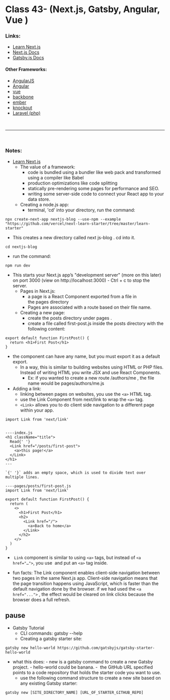 
# Class 43- (Next.js, Gatsby, Angular, Vue ) 


### **Links:**

- [Learn Next.js](https://nextjs.org/learn/basics/getting-started)
- [Next.js Docs](https://nextjs.org/docs)
- [Gatsby.js Docs](https://www.gatsbyjs.org/docs/)


#### Other Frameworks: 
- [AngularJS](https://angularjs.org/)
- [Angular](https://angular.io/)
- [vue](https://vuejs.org/)
- [backbone](http://backbonejs.org/)
- [ember](https://www.emberjs.com/)
- [knockout](https://knockoutjs.com/)
- [Laravel (php)](https://laravel.com/)


<br>

----

<br>

### **Notes:**

- [Learn Next.js](https://nextjs.org/learn/basics/getting-started)
	- The value of a framework: 
		- code is bundled using a bundler like web pack and transformed using a compiler like Babel
		- production optimizations like code splitting 
		- statically pre-rendering some pages for performance and SEO.
		- writing some server-side code to connect your React app to your data store. 
	- Creating a node.js app: 
		- terminal, 'cd' into your directory, run the command: 
```
npx create-next-app nextjs-blog --use-npm --example "https://github.com/vercel/next-learn-starter/tree/master/learn-starter"
```

- This creates a new directory called next js-blog . cd into it. 
```
cd nextjs-blog
```

- run the command: 
```
npm run dev
```

- This starts your Next.js app’s "development server" (more on this later) on port 3000 (view on http://localhost:3000) 
		- Ctrl + c to stop the server.
	- Pages in Next.js:
		- a page is a React Component exported from a file in the pages directory
		- Pages are associated with a route based on their file name.
	- Creating a new page: 
		- create the posts directory under pages . 
		- create a file called first-post.js inside the posts directory with the following content: 
```
export default function FirstPost() {
  return <h1>First Post</h1>
}
```
- the component can have any name, but you must export it as a default export. 
	- In a way, this is similar to building websites using HTML or PHP files. Instead of writing HTML you write JSX and use React Components.
		- Ex: if you wanted to create a new route /authors/me , the file name would be pages/authors/me.js
- Adding a link: 
	- linking between pages on websites, you use the ``<a>`` HTML tag. 
	-  use the Link Component from next/link to wrap the ``<a>`` tag. 
	- ``<Link>`` allows you to do client side navigation to a different page within your app. 
```
import Link from 'next/link'


----index.js
<h1 className="title">
  Read{' '}
  <Link href="/posts/first-post">
    <a>this page!</a>
  </Link>
</h1>
---

`{' '}` adds an empty space, which is used to divide text over multiple lines.

----pages/posts/first-post.js
import Link from 'next/link'

export default function FirstPost() {
  return (
    <>
      <h1>First Post</h1>
      <h2>
        <Link href="/">
          <a>Back to home</a>
        </Link>
      </h2>
    </>
  )
}

```

-  ``Link`` component is similar to using ``<a>`` tags, but instead of ``<a href="…">``, you use <Link href="…"> and put an ``<a>`` tag inside.

- fun facts: The Link component enables client-side navigation between two pages in the same Next.js app. Client-side navigation means that the page transition happens using JavaScript, which is faster than the default navigation done by the browser. if we had used the ``<a href="...">`` , the effect would be cleared on link clicks because the browser does a full refresh. 

pause
---
- Gatsby Tutorial
	- CLI commands: gatsby --help
	- Creating a gatsby starter site: 
```
gatsby new hello-world https://github.com/gatsbyjs/gatsby-starter-hello-world
```
- what this does: 
		- new is a gatsby command to create a new Gatsby project.
		- hello-world could be banana. 
		-  the GitHub URL specified points to a code repository that holds the starter code you want to use.
	- use the following command structure to create a new site based on any existing Gatsby starter:
```
gatsby new [SITE_DIRECTORY_NAME] [URL_OF_STARTER_GITHUB_REPO]
```

